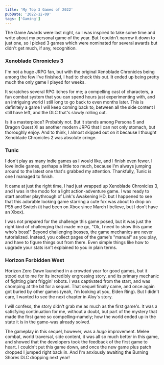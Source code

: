 ```yaml
---
title: 'My Top 3 Games of 2022'
pubDate: '2022-12-09'
tags: ['Gaming']
---
```


The Game Awards were last night, so I was inspired to take some time and write about my personal game of the year. But I couldn't narrow it down to just one, so I picked 3 games which were nominated for several awards but didn't get much, if any, recognition.

### Xenoblade Chronicles 3

I'm not a huge JRPG fan, but with the original Xenoblade Chronicles being among the few I've finished, I had to check this out. It ended up being pretty much the only game I played for weeks.

It scratches several RPG itches for me; a compelling cast of characters, a fun combat system that you can spend hours just experimenting with, and an intriguing world I still long to go back to even months later. This is definitely a game I will keep coming back to, between all the side content I still have left, and the DLC that's slowly rolling out.

Is it a masterpiece? Probably not. But it stands among Persona 5 and Dragon Quest XI as another modern JRPG that I can not only stomach, but thoroughly enjoy. And to think, I almost skipped out on it because I thought Xenoblade Chronicles 2 was absolute cringe.

### Tunic

I don't play as many indie games as I would like, and I finish even fewer. I love indie games, perhaps a little too much, because I'm always jumping around to the latest one that's grabbed my attention. Thankfully, Tunic is one I managed to finish.

It came at just the right time, I had just wrapped up Xenoblade Chronicles 3, and I was in the modo for a light action-adventure game. I was ready to start another playthrough of Link's Awakening HD, but I happened to see that this adorable looking game starring a cute fox was about to drop on PS5 and Switch (it had been on Xbox since March I believe, but I don't have an Xbox).

I was not prepared for the challenge this game posed, but it was just the right kind of challenging that made me go, "Ok, I need to show this game who's boss!" Beyond challenging bosses, the game mechanics are never tutorialized. Instead, you collect pages of the game's "manual" as you play, and have to figure things out from there. Even simple things like how to upgrade your stats isn't explained to you in plain terms.

### Horizon Forbidden West

Horizon Zero Dawn launched in a crowded year for good games, but it stood out to me for its incredibly engrossing story, and its primary mechanic of fighting giant friggin' robots. I was captivated from the start, and was chomping at the bit for a sequel. That sequel finally came, and once again got buried by other games (yeah, I'm looking at you, Elden Ring). But I didn't care, I wanted to see the next chapter in Aloy's story.

I will confess, the story didn't grab me as much as the first game's. It was a satisfying continuation for me, without a doubt, but part of the mystery that made the first game so compelling–namely; how the world ended up in the state it is in the game–was already solved.

The gameplay in this sequel, however, was a _huge_ improvement. Melee combat, world traversal, side content, it was all so much better in this game, and showed that the developers took the feedback of the first game to heart. I couldn't put this game down, and once the new game plus patch dropped I jumped right back in. And I'm anxiously awaiting the Burning Shores DLC dropping next year!
